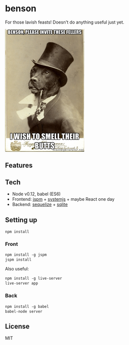 benson
======

For those lavish feasts! Doesn't do anything useful just yet.

<img src="https://github.com/mieky/benson/raw/master/benson.jpg" style="height: 400px" />

## Features

## Tech

- Node v0.12, babel (ES6)
- Frontend: [jspm](http://jspm.io/) + [systemjs](https://github.com/systemjs/systemjs) + maybe React one day
- Backend: [sequelize](http://sequelize.readthedocs.org/en/latest/) + [sqlite](https://github.com/mapbox/node-sqlite3)

## Setting up

```
npm install
```

### Front

```
npm install -g jspm
jspm install
```

Also useful:

```
npm install -g live-server
live-server app
```

### Back

```
npm install -g babel
babel-node server
```

## License

MIT
